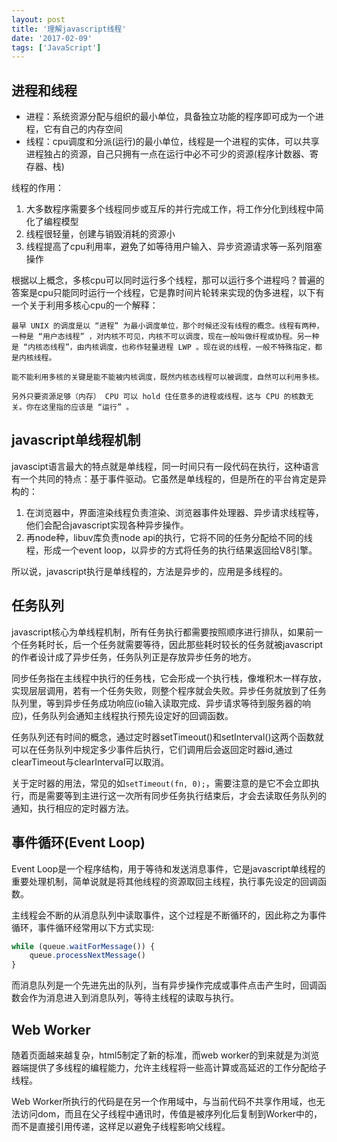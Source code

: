 ```yaml
---
layout: post
title: '理解javascript线程'
date: '2017-02-09'
tags: ['JavaScript']
---
```


## 进程和线程
+ 进程：系统资源分配与组织的最小单位，具备独立功能的程序即可成为一个进程，它有自己的内存空间
+ 线程：cpu调度和分派(运行)的最小单位，线程是一个进程的实体，可以共享进程独占的资源，自己只拥有一点在运行中必不可少的资源(程序计数器、寄存器、栈)

线程的作用：

1. 大多数程序需要多个线程同步或互斥的并行完成工作，将工作分化到线程中简化了编程模型
1. 线程很轻量，创建与销毁消耗的资源小
1. 线程提高了cpu利用率，避免了如等待用户输入、异步资源请求等一系列阻塞操作

根据以上概念，多核cpu可以同时运行多个线程，那可以运行多个进程吗？普遍的答案是cpu只能同时运行一个线程，它是靠时间片轮转来实现的伪多进程，以下有一个关于利用多核心cpu的一个解释：

```
最早 UNIX 的调度是以 “进程” 为最小调度单位，那个时候还没有线程的概念。线程有两种，一种是 “用户态线程” ，对内核不可见，内核不可以调度，现在一般叫做纤程或协程。另一种是 “内核态线程”，由内核调度，也称作轻量进程 LWP 。现在说的线程，一般不特殊指定，都是内核线程。

能不能利用多核的关键是能不能被内核调度，既然内核态线程可以被调度，自然可以利用多核。

另外只要资源足够（内存） CPU 可以 hold 住任意多的进程或线程，这与 CPU 的核数无关。你在这里指的应该是 “运行” 。
```

## javascript单线程机制

javascipt语言最大的特点就是单线程，同一时间只有一段代码在执行，这种语言有一个共同的特点：基于事件驱动。它虽然是单线程的，但是所在的平台肯定是异构的：

1. 在浏览器中，界面渲染线程负责渲染、浏览器事件处理器、异步请求线程等，他们会配合javascript实现各种异步操作。
1. 再node种，libuv库负责node api的执行，它将不同的任务分配给不同的线程，形成一个event loop，以异步的方式将任务的执行结果返回给V8引擎。

所以说，javascript执行是单线程的，方法是异步的，应用是多线程的。

## 任务队列

javascript核心为单线程机制，所有任务执行都需要按照顺序进行排队，如果前一个任务耗时长，后一个任务就需要等待，因此那些耗时较长的任务就被javascript的作者设计成了异步任务，任务队列正是存放异步任务的地方。

同步任务指在主线程中执行的任务栈，它会形成一个执行栈，像堆积木一样存放，实现层层调用，若有一个任务失败，则整个程序就会失败。异步任务就放到了任务队列里，等到异步任务成功响应(io输入读取完成、异步请求等待到服务器的响应)，任务队列会通知主线程执行预先设定好的回调函数。

任务队列还有时间的概念，通过定时器setTimeout()和setInterval()这两个函数就可以在任务队列中规定多少事件后执行，它们调用后会返回定时器id,通过clearTimeout与clearInterval可以取消。

关于定时器的用法，常见的如`setTimeout(fn, 0);`，需要注意的是它不会立即执行，而是需要等到主进行这一次所有同步任务执行结束后，才会去读取任务队列的通知，执行相应的定时器方法。

## 事件循环(Event Loop)
Event Loop是一个程序结构，用于等待和发送消息事件，它是javascript单线程的重要处理机制，简单说就是将其他线程的资源取回主线程，执行事先设定的回调函数。

主线程会不断的从消息队列中读取事件，这个过程是不断循环的，因此称之为事件循环，事件循环经常用以下方式实现:

```javascript
while (queue.waitForMessage()) {
    queue.processNextMessage()
}
```

而消息队列是一个先进先出的队列，当有异步操作完成或事件点击产生时，回调函数会作为消息进入到消息队列，等待主线程的读取与执行。

## Web Worker
随着页面越来越复杂，html5制定了新的标准，而web worker的到来就是为浏览器端提供了多线程的编程能力，允许主线程将一些高计算或高延迟的工作分配给子线程。

Web Worker所执行的代码是在另一个作用域中，与当前代码不共享作用域，也无法访问dom，而且在父子线程中通讯时，传值是被序列化后复制到Worker中的，而不是直接引用传递，这样足以避免子线程影响父线程。
